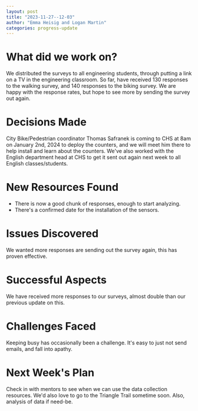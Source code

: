 ```yaml
---
layout: post
title: "2023-11-27--12-03"
author: "Emma Heisig and Logan Martin"
categories: progress-update
---
```


# What did we work on?

We distributed the surveys to all engineering students, through putting a link on a TV in the engineering classroom. So far, have received 130 responses to the walking survey, and 140 responses to the biking survey. We are happy with the response rates, but hope to see more by sending the survey out again.

# Decisions Made

City Bike/Pedestrian coordinator Thomas Safranek is coming to CHS at 8am on January 2nd, 2024 to deploy the counters, and we will meet him there to help install and learn about the counters. We've also worked with the English department head at CHS to get it sent out again next week to all English classes/students.

# New Resources Found

- There is now a good chunk of responses, enough to start analyzing.
- There's a confirmed date for the installation of the sensors.

# Issues Discovered

We wanted more responses are sending out the survey again, this has proven effective.

# Successful Aspects

We have received more responses to our surveys, almost double than our previous update on this.

# Challenges Faced

Keeping busy has occasionally been a challenge. It's easy to just not send emails, and fall into apathy.

# Next Week's Plan

Check in with mentors to see when we can use the data collection resources. We'd also love to go to the Triangle Trail sometime soon. Also, analysis of data if need-be.
